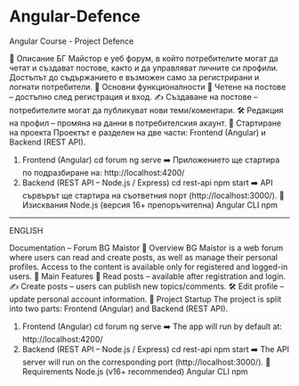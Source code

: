 # Angular-Defence
Angular Course - Project Defence

🔹 Описание
БГ Майстор е уеб форум, в който потребителите могат да четат и създават постове, както и да управляват личните си профили. Достъпът до съдържанието е възможен само за регистрирани и логнати потребители.
🔹 Основни функционалности
📖 Четене на постове – достъпно след регистрация и вход.
✍️ Създаване на постове – потребителите могат да публикуват нови теми/коментари.
🛠 Редакция на профил – промяна на данни в потребителския акаунт.
🔹 Стартиране на проекта
Проектът е разделен на две части: Frontend (Angular) и Backend (REST API).
1. Frontend (Angular)
cd forum
ng serve
➡️ Приложението ще стартира по подразбиране на: http://localhost:4200/
2. Backend (REST API – Node.js / Express)
cd rest-api
npm start
➡️ API сървърът ще стартира на съответния порт (http://localhost:3000/).
🔹 Изисквания
Node.js (версия 16+ препоръчителна)
Angular CLI
npm

------------------------------------------------------------------------------
ENGLISH 

Documentation – Forum BG Maistor
🔹 Overview
BG Maistor is a web forum where users can read and create posts, as well as manage their personal profiles. Access to the content is available only for registered and logged-in users.
🔹 Main Features
📖 Read posts – available after registration and login.
✍️ Create posts – users can publish new topics/comments.
🛠 Edit profile – update personal account information.
🔹 Project Startup
The project is split into two parts: Frontend (Angular) and Backend (REST API).
1. Frontend (Angular)
cd forum
ng serve
➡️ The app will run by default at: http://localhost:4200/
2. Backend (REST API – Node.js / Express)
cd rest-api
npm start
➡️ The API server will run on the corresponding port (http://localhost:3000/).
🔹 Requirements
Node.js (v16+ recommended)
Angular CLI
npm